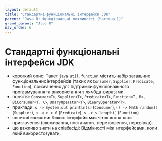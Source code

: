 ```yaml
---
layout: default
title: "Стандартні функціональні інтерфейси JDK"
parent: "Java 8: Функціональні можливості (Частина 1)"
grand_parent: "Java 8"
nav_order: 6
---
```


# Стандартні функціональні інтерфейси JDK

*   короткий опис: Пакет `java.util.function` містить набір загальних функціональних інтерфейсів (таких як `Consumer`, `Supplier`, `Predicate`, `Function`), призначених для підтримки функціонального програмування та використання з лямбда-виразами.
*   поняття: `Consumer<T>`, `Supplier<T>`, `Predicate<T>`, `Function<T, R>`, `BiConsumer<T, U>`, `UnaryOperator<T>`, `BinaryOperator<T>`.
*   приклади: `s -> System.out.println(s)` (`Consumer`), `() -> Math.random()` (`Supplier`), `n -> n > 0` (`Predicate`), `s -> s.length()` (`Function`).
*   ключові моменти: Кожен інтерфейс має чітко визначене призначення (споживання, постачання, перетворення, перевірка).
*   що важливо знати на співбесіді: Відмінності між інтерфейсами, коли який використовувати.

